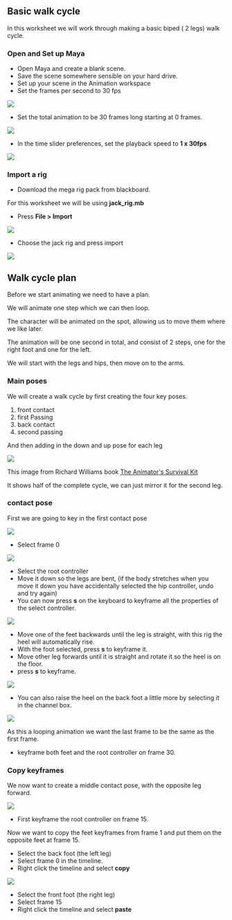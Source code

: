 ## Basic walk cycle

In this worksheet we will work through making a basic biped ( 2 legs) walk cycle.

### Open and Set up Maya

- Open Maya and create a blank scene.
- Save the scene somewhere sensible on your hard drive.
- Set up your scene in the Animation workspace
- Set the frames per second to 30 fps

![](images/just_30_fps.PNG)

- Set the total animation to be 30 frames long starting at 0 frames.

![](images/30_frames.PNG)

- In the time slider preferences, set the playback speed to **1 x 30fps**

![](images/time_slider_preferences.PNG)

### Import a rig

- Download the mega rig pack from blackboard.

For this worksheet we will be using **jack_rig.mb**

- Press **File > Import**

![](images/import.PNG)

- Choose the jack rig and press import

![](images/jack_rig.PNG)


## Walk cycle plan

Before we start animating we need to have a plan.

We will animate one step which we can then loop.

The character will be animated on the spot, allowing us to move them where we like later.

The animation will be one second in total, and consist of 2 steps, one for the right foot and one for the left.

We will start with the legs and hips, then move on to the arms.

### Main poses

We will create a walk cycle by first creating the four key poses.

1. front contact
2. first Passing
3. back contact
4. second passing

And then adding in the down and up pose for each leg

![](images/walk_cycle_poses.jpg)

This image from Richard Williams book 
[The Animator's Survival Kit](https://en.wikipedia.org/wiki/The_Animator%27s_Survival_Kit)

It shows half of the complete cycle, we can just mirror it for the second leg.

### contact pose

First we are going to key in the first contact pose

![](images/contact.jpg)

- Select frame 0

![](images/frame_0.PNG)

- Select the root controller
- Move it down so the legs are bent, (if the body stretches when you move it down you have accidentally selected the hip controller, undo and try again)
- You can now press **s** on the keyboard to keyframe all the properties of the select controller.

![](images/lower_root_controller.PNG)

- Move one of the feet backwards until the leg is straight, with this rig the heel will automatically rise.
- With the foot selected, press **s** to keyframe it.
- Move other leg forwards until it is straight and rotate it so the heel is on the floor.
- press **s** to keyframe.

![](images/legs_2.PNG)

- You can also raise the heel on the back foot a little more by selecting it in the channel box.

![](images/raise_heel.PNG)


As this a looping animation we want the last frame to be the same as the first frame.

- keyframe both feet and the root controller on frame 30.

### Copy keyframes

We now want to create a middle contact pose, with the opposite leg forward.

![](images/contact2.png)

- First keyframe the root controller on frame 15.

Now we want to copy the feet keyframes from frame 1 and put them on the opposite feet at frame 15.

- Select the back foot (the left leg)
- Select frame 0 in the timeline.
- Right click the timeline and select **copy**

![](images/copy_frame_1.PNG)

- Select the front foot (the right leg)
- Select frame 15
- Right click the timeline and select **paste**








